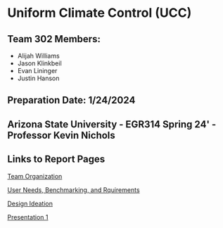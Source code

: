 

# Uniform Climate Control (UCC)


## Team 302 Members:

* Alijah Williams
* Jason Klinkbeil
* Evan Lininger
* Justin Hanson

## Preparation Date: 1/24/2024


## Arizona State University - EGR314 Spring 24' - Professor Kevin Nichols 

## Links to Report Pages

[Team Organization](/ASU-EGR314-Team-302.gitgub.io//TeamOrganization)

[User Needs, Benchmarking, and Rquirements](/ASU-EGR314-Team-302.gitgub.io//UserNeeds)

[Design Ideation](/ASU-EGR314-Team-302.gitgub.io//DesignIdeation)

[Presentation 1](/ASU-EGR314-Team-302.gitgub.io//Presentation1)
